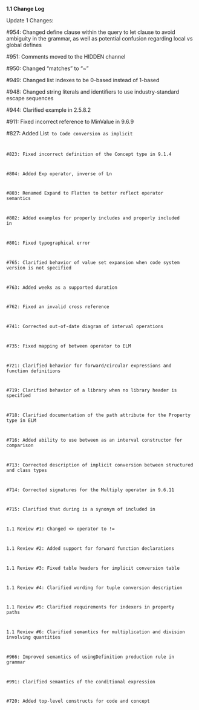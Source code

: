 
**1.1 Change Log**

Update 1 Changes:

#954: Changed define clause within the query to let clause to avoid ambiguity in the grammar, as well as potential confusion regarding local vs global defines

#951: Comments moved to the HIDDEN channel

#950: Changed “matches” to “~”

#949: Changed list indexes to be 0-based instead of 1-based

#948: Changed string literals and identifiers to use industry-standard escape sequences

#944: Clarified example in 2.5.8.2

#911: Fixed incorrect reference to MinValue in 9.6.9

#827: Added List<Code> to Code conversion as implicit

#823: Fixed incorrect definition of the Concept type in 9.1.4

#804: Added Exp operator, inverse of Ln

#803: Renamed Expand to Flatten to better reflect operator semantics

#802: Added examples for properly includes and properly included in

#801: Fixed typographical error

#765: Clarified behavior of value set expansion when code system version is not specified

#763: Added weeks as a supported duration

#762: Fixed an invalid cross reference

#741: Corrected out-of-date diagram of interval operations

#735: Fixed mapping of between operator to ELM

#721: Clarified behavior for forward/circular expressions and function definitions

#719: Clarified behavior of a library when no library header is specified

#718: Clarified documentation of the path attribute for the Property type in ELM

#716: Added ability to use between as an interval constructor for comparison

#713: Corrected description of implicit conversion between structured and class types

#714: Corrected signatures for the Multiply operator in 9.6.11

#715: Clarified that during is a synonym of included in

1.1 Review #1: Changed <> operator to !=

1.1 Review #2: Added support for forward function declarations

1.1 Review #3: Fixed table headers for implicit conversion table

1.1 Review #4: Clarified wording for tuple conversion description

1.1 Review #5: Clarified requirements for indexers in property paths

1.1 Review #6: Clarified semantics for multiplication and division involving quantities

#966: Improved semantics of usingDefinition production rule in grammar

#991: Clarified semantics of the conditional expression

#720: Added top-level constructs for code and concept
